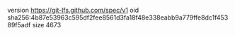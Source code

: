 version https://git-lfs.github.com/spec/v1
oid sha256:4b87e53963c595df2fee8561d3fa18f48e338eabb9a779ffe8dc1f45389f5adf
size 4673
